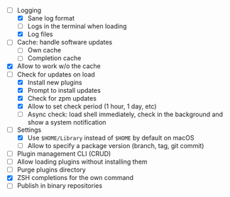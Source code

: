 * [ ] Logging
  * [x] Sane log format
  * [ ] Logs in the terminal when loading
  * [x] Log files
* [ ] Cache: handle software updates
  * [ ] Own cache
  * [ ] Completion cache
* [x] Allow to work w/o the cache
* [ ] Check for updates on load
  * [x] Install new plugins
  * [x] Prompt to install updates
  * [x] Check for zpm updates
  * [x] Allow to set check period (1 hour, 1 day, etc)
  * [ ] Async check: load shell immediately, check in the background and show a system notification
* [ ] Settings
  * [x] Use `$HOME/Library` instead of `$HOME` by default on macOS
  * [ ] Allow to specify a package version (branch, tag, git commit)
* [ ] Plugin management CLI (CRUD)
* [ ] Allow loading plugins without installing them
* [ ] Purge plugins directory
* [x] ZSH completions for the own command
* [ ] Publish in binary repositories
